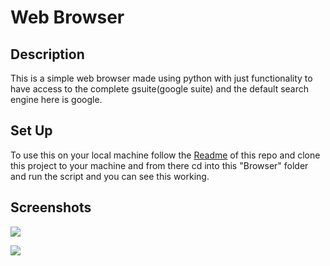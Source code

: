 # Web Browser

## Description

This is a simple web browser made using python with just functionality to have access to the complete gsuite(google suite) and the default search engine here is google.

## Set Up

To use this on your local machine follow the [Readme](https://github.com/avinashkranjan/Amazing-Python-Scripts/blob/master/README.md) of this repo and clone this project to your machine and from there cd into this "Browser" folder and run the script and you can see this working.

## Screenshots

![](https://i.postimg.cc/G91D7HnC/b1.png)

![](https://i.postimg.cc/vDLVpbG6/b2.png)
